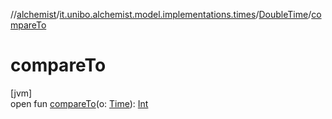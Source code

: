 //[alchemist](../../../index.md)/[it.unibo.alchemist.model.implementations.times](../index.md)/[DoubleTime](index.md)/[compareTo](compare-to.md)

# compareTo

[jvm]\
open fun [compareTo](compare-to.md)(o: [Time](../../it.unibo.alchemist.model.interfaces/-time/index.md)): [Int](https://kotlinlang.org/api/latest/jvm/stdlib/kotlin/-int/index.html)
